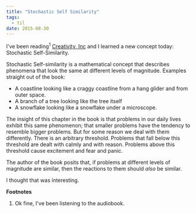 ```yaml
---
title: "Stochastic Self Similarity"
tags:
  - til
date: 2015-08-30
---
```


I've been reading<sup>1</sup> [Creativity, Inc][1] and I learned a new concept today:
Stochastic Self-Similarity.

Stochastic Self-similarity is a mathematical concept that describes
phenomena that look the same at different levels of magnitude.
Examples straight out of the book:

- A coastline looking like a craggy coastline from a hang glider
  and from outer space.
- A branch of a tree looking like the tree itself
- A snowflake looking like a snowflake under a microscope.

The insight of this chapter in the book is that problems in our daily lives
exhibit this same phenomenon; that smaller problems have the tendency
to resemble bigger problems. But for some reason we deal with them
differently. There is an arbitrary threshold. Problems that fall below
this threshold are dealt with calmly and with reason. Problems above
this threshold cause excitement and fear and panic.

The author of the book posits that, if problems at different levels
of magnitude are similar, then the reactions to them should
_also_ be similar.

I thought that was interesting.

**Footnotes**

1. Ok fine, I've been listening to the audiobook.

[1]: http://www.amazon.com/Creativity-Inc-Overcoming-Unseen-Inspiration/dp/0812993012
